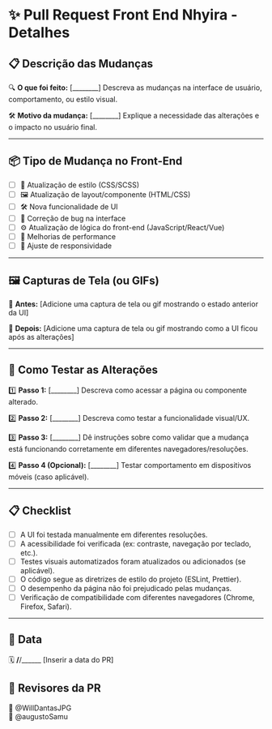 # ✨ Pull Request Front End Nhyira - Detalhes

## 📋 Descrição das Mudanças
🔍 **O que foi feito:**
[________] Descreva as mudanças na interface de usuário, comportamento, ou estilo visual.

🛠️ **Motivo da mudança:**
[________] Explique a necessidade das alterações e o impacto no usuário final.


---

## 📦 Tipo de Mudança no Front-End
- [ ] 🎨 Atualização de estilo (CSS/SCSS)
- [ ] 🖼️ Atualização de layout/componente (HTML/CSS)
- [ ] 🛠️ Nova funcionalidade de UI
- [ ] 🐞 Correção de bug na interface
- [ ] ⚙️ Atualização de lógica do front-end (JavaScript/React/Vue)
- [ ] 🚀 Melhorias de performance
- [ ] 📱 Ajuste de responsividade

---

## 🖼️ Capturas de Tela (ou GIFs)
📸 **Antes:**
[Adicione uma captura de tela ou gif mostrando o estado anterior da UI]

📸 **Depois:**
[Adicione uma captura de tela ou gif mostrando como a UI ficou após as alterações]

---

## 🧪 Como Testar as Alterações
1️⃣ **Passo 1:**
[________] Descreva como acessar a página ou componente alterado.

2️⃣ **Passo 2:**
[________] Descreva como testar a funcionalidade visual/UX.

3️⃣ **Passo 3:**
[________] Dê instruções sobre como validar que a mudança está funcionando corretamente em diferentes navegadores/resoluções.

4️⃣ **Passo 4 (Opcional):**
[________] Testar comportamento em dispositivos móveis (caso aplicável).

---

## 📋 Checklist
- [ ] A UI foi testada manualmente em diferentes resoluções.
- [ ] A acessibilidade foi verificada (ex: contraste, navegação por teclado, etc.).
- [ ] Testes visuais automatizados foram atualizados ou adicionados (se aplicável).
- [ ] O código segue as diretrizes de estilo do projeto (ESLint, Prettier).
- [ ] O desempenho da página não foi prejudicado pelas mudanças.
- [ ] Verificação de compatibilidade com diferentes navegadores (Chrome, Firefox, Safari).

---

## 📅 Data
🗓️ ____/____/______ [Inserir a data do PR]

## 📝 Revisores da PR
👤 @WillDantasJPG  
👤 @augustoSamu
